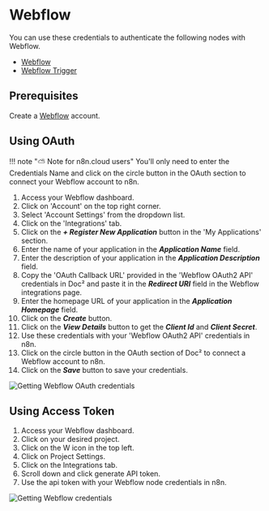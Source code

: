 # Webflow

You can use these credentials to authenticate the following nodes with Webflow.
- [Webflow](/integrations/nodes/n8n-nodes-base.webflow/)
- [Webflow Trigger](/integrations/trigger-nodes/n8n-nodes-base.webflowTrigger/)

## Prerequisites

Create a [Webflow](https://webflow.com/) account.

## Using OAuth

!!! note "⛅️ Note for n8n.cloud users"
    You'll only need to enter the Credentials Name and click on the circle button in the OAuth section to connect your Webflow account to n8n.


1. Access your Webflow dashboard.
2. Click on 'Account' on the top right corner.
3. Select 'Account Settings' from the dropdown list.
4. Click on the 'Integrations' tab.
5. Click on the ***+ Register New Application*** button in the 'My Applications' section.
6. Enter the name of your application in the ***Application Name*** field.
7. Enter the description of your application in the ***Application Description*** field.
8. Copy the 'OAuth Callback URL' provided in the 'Webflow OAuth2 API' credentials in Doc² and paste it in the ***Redirect URI*** field in the Webflow integrations page.
9. Enter the homepage URL of your application in the ***Application Homepage*** field.
10. Click on the ***Create*** button.
11. Click on the ***View Details*** button to get the ***Client Id*** and ***Client Secret***.
12. Use these credentials with your 'Webflow OAuth2 API' credentials in n8n.
13. Click on the circle button in the OAuth section of Doc² to connect a Webflow account to n8n.
14. Click on the ***Save*** button to save your credentials.

![Getting Webflow OAuth credentials](/_images/integrations/credentials/webflow/using-oauth.gif)

## Using Access Token

1. Access your Webflow dashboard.
2. Click on your desired project.
3. Click on the W icon in the top left.
4. Click on Project Settings.
5. Click on the Integrations tab.
6. Scroll down and click generate API token.
7. Use the api token with your Webflow node credentials in n8n.

![Getting Webflow credentials](/_images/integrations/credentials/webflow/using-access-token.gif)
